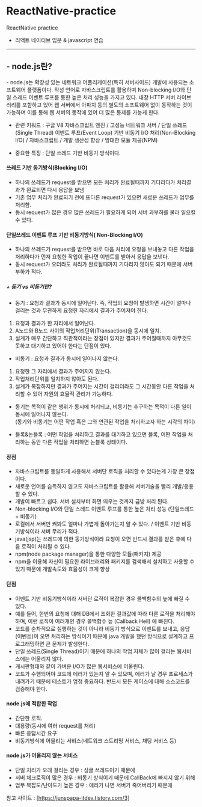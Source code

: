 # ReactNative-practice
ReactNative practice

- 리액트 네이티브 입문 & javascript 연습

---

 <h2> - node.js란? </h2>
- node.js는 확장성 있는 네트워크 어플리케이션(특히 서버사이드) 개발에 사용되는 소프트웨어 플랫폼이다. 작성 언어로 자바스크립트를 활용하며 Non-blocking I/O와 단일 스레드 이벤트 루프를 통한 높은 처리 성능을 가지고 있다. 내장 HTTP 서버 라이브러리를 포함하고 있어 웹 서버에서 아파치 등의 별도의 소프트웨어 없이 동작하는 것이 가능하며 이를 통해 웹 서버의 동작에 있어 더 많은 통제를 가능케 한다.

- 관련 키워드 :
구글 V8 자바스크립트 엔진 / 고성능 네트워크 서버 / 단일 쓰레드(Single Thread) 이벤트 루프(Event Loop) 기반
비동기 I/O 처리(Non-Blocking I/O) / 자바스크립트 / 개발 생산성 향상 / 방대한 모듈 제공(NPM)

- 중요한 특징 : 단일 쓰레드 기반 비동기 방식이다. 

<h4> 쓰레드 기반 동기방식(Blocking I/O) </h4>

- 하나의 쓰레드가 request를 받으면 모든 처리가 완료될때까지 기다리다가 처리결과가 완료되면 다시 응답을 보냄
- 기존 업무 처리가 완료되기 전에 또다른 request가 있으면 새로운 쓰레드가 업무를 처리함.
- 동시 request가 많은 경우 많은 쓰레드가 필요하게 되어 서버 과부하를 불러 일으킬 수 있다.

<h4> 단일쓰레드 이벤트 루프 기반 비동기방식( Non-Blocking I/O) </h4>

- 하나의 쓰레드가 request를 받으면 바로 다음 처리에 요청을 보내놓고 다른 작업을 처리하다가 먼저 요청한 작업이 끝나면 이벤트를 받아서 응답을 보낸다.
- 동시 request가 오더라도 처리가 완료될때까지 기다리지 않아도 되기 때문에 서버 부하가 적다.

<h5> + 동기 vs 비동기란? </h5>

- 동기 : 요청과 결과가 동시에 일어난다. 즉, 작업의 요청이 발생하면 시간이 얼마나 걸리는 것과 무관하게 요청한 자리에서 결과가 주어져야 한다.

1. 요청과 결과가 한 자리에서 일어난다.
2. A노드와 B노드 사이의 작업처리단위(Transaction)을 동시에 일치.
3. 설계가 매우 간단하고 직관적이라는 장점이 있지만 결과가 주어질때까지 아무것도 못하고 대기하고 있어야 한다는 단점이 있다.

- 비동기 : 요청과 결과가 동시에 일어나지 않는다.
1. 요청한 그 자리에서 결과가 주어지지 않는다.
2. 작업처리단위를 일치하지 않아도 된다.
3. 설계가 복잡하지만 결과가 주어지는 시간이 걸리더라도 그 시간동안 다른 작업을 처리할 수 있어 자원의 효율적 관리가 가능하다.

- 동기는 목적이 같은 행위가 동시에 처리되고, 비동기는 추구하는 목적이 다른 일이 동시에 일어나지 않는다.<br>
(동기와 비동기는 어떤 작업 혹은 그와 연관된 작업을 처리하고자 하는 시각의 차이)

- 블록&논블록 : 어떤 작업을 처리하고 결과를 대기하고 있으면 블록, 어떤 작업을 처리하는 동안 다른 작업을 처리하면 논블록 상태이다.

<h4> 장점 </h4>

- 자바스크립트를 동일하게 사용해서 서버단 로직을 처리할 수 있다는게 가장 큰 장점이다. 
- 새로운 언어를 습득하지 않고도 자바스크립트를 활용해 서버기술을 빨리 개발/응용할 수 있다.
- 개발이 빠르고 쉽다. 서버 설치부터 화면 띄우는 것까지 금방 처리 된다.
- Non-blocking I/O와 단일 스레드 이벤트 루프를 통한 높은 처리 성능 (단일쓰레드 + 비동기)
- 로컬에서 서버만 켜봐도 얼마나 가볍게 돌아가는지 알 수 있다. / 이벤트 기반 비동기방식이라 서버 무리가 적다.
- java(jsp)는 쓰레드에 의한 동기방식이라 요청이 오면 반드시 결과를 받은 후에 다음 로직이 처리될 수 있다.
- npm(node package manager)을 통한 다양한 모듈(패키지) 제공
- npm을 이용해 자신이 필요한 라이브러리와 패키지를 검색해서 설치하고 사용할 수 있기 때문에 개발속도와 효율성이 크게 향상
 

<h4> 단점 </h4>

- 이벤트 기반 비동기방식이라 서버단 로직이 복잡한 경우 콜백함수의 늪에 빠질 수 있다.
- 예를 들어, 한번의 요청에 대해 DB에서 조회한 결과값에 따라 다른 로직을 처리해야 하며, 이런 로직이 여러개인 경우 콜백함수 늪 (Callback Hell) 에 빠진다.
- 코드를 순차적으로 실행하는 것이 아니라 비동기 방식으로 이벤트를 보내고, 응답(이벤트)이 오면 처리하는 방식이기 때문에 java 개발을 했던 방식으로 설계하고 프로그래밍하면 큰 문제가 발생한다. 
- 단일 쓰레드(Single Thread)이기 때문에 하나의 작업 자체가 많이 걸리는 웹서비스에는 어울리지 않다. 
- 게시판형태와 같이 가벼운 I/O가 많은 웹서비스에 어울린다. 
- 코드가 수행되어야 코드에 에러가 있는지 알 수 있으며, 에러가 날 경우 프로세스가 내려가기 때문에 테스트가 엄청 중요하다. 반드시 모든 케이스에 대해 소스코드를 검증해야 한다.

<h4> node.js에 적합한 작업 </h4>

 - 간단한 로직.
 - 대용량(동시에 여러 request를 처리)
 - 빠른 응답시간 요구
 - 비동기방식에 어울리는 서비스(네트워크 스트리밍 서비스, 채팅 서비스 등)

<h4> node.js가 어울리지 않는 서비스 </h4>

 - 단일 처리가 오래 걸리는 경우 : 싱글 쓰레드이기 때문에 
 - 서버 체크로직이 많은 경우 : 비동기 방식이기 때문에 CallBack에 빠지지 않기 위해 
 - 업무 복잡도/난이도가 높은 경우 : 에러가 나면 서버가 죽어버리기 때문에

참고 사이트 : [https://junspapa-itdev.tistory.com/3]
